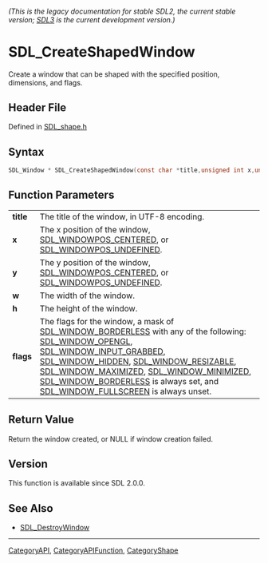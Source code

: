 ###### (This is the legacy documentation for stable SDL2, the current stable version; [SDL3](https://wiki.libsdl.org/SDL3/) is the current development version.)
# SDL_CreateShapedWindow

Create a window that can be shaped with the specified position, dimensions, and flags.

## Header File

Defined in [SDL_shape.h](https://github.com/libsdl-org/SDL/blob/SDL2/include/SDL_shape.h)

## Syntax

```c
SDL_Window * SDL_CreateShapedWindow(const char *title,unsigned int x,unsigned int y,unsigned int w,unsigned int h,Uint32 flags);

```

## Function Parameters

|               |                                                                                                                                                                                                                                                                                                                                                                                                                                                                                                                                 |
| ------------- | ------------------------------------------------------------------------------------------------------------------------------------------------------------------------------------------------------------------------------------------------------------------------------------------------------------------------------------------------------------------------------------------------------------------------------------------------------------------------------------------------------------------------------- |
| **title**     | The title of the window, in UTF-8 encoding.                                                                                                                                                                                                                                                                                                                                                                                                                                                                                     |
| **x**         | The x position of the window, [SDL_WINDOWPOS_CENTERED](SDL_WINDOWPOS_CENTERED), or [SDL_WINDOWPOS_UNDEFINED](SDL_WINDOWPOS_UNDEFINED).                                                                                                                                                                                                                                                                                                                                                                                          |
| **y**         | The y position of the window, [SDL_WINDOWPOS_CENTERED](SDL_WINDOWPOS_CENTERED), or [SDL_WINDOWPOS_UNDEFINED](SDL_WINDOWPOS_UNDEFINED).                                                                                                                                                                                                                                                                                                                                                                                          |
| **w**         | The width of the window.                                                                                                                                                                                                                                                                                                                                                                                                                                                                                                        |
| **h**         | The height of the window.                                                                                                                                                                                                                                                                                                                                                                                                                                                                                                       |
| **flags**     | The flags for the window, a mask of [SDL_WINDOW_BORDERLESS](SDL_WINDOW_BORDERLESS) with any of the following: [SDL_WINDOW_OPENGL](SDL_WINDOW_OPENGL), [SDL_WINDOW_INPUT_GRABBED](SDL_WINDOW_INPUT_GRABBED), [SDL_WINDOW_HIDDEN](SDL_WINDOW_HIDDEN), [SDL_WINDOW_RESIZABLE](SDL_WINDOW_RESIZABLE), [SDL_WINDOW_MAXIMIZED](SDL_WINDOW_MAXIMIZED), [SDL_WINDOW_MINIMIZED](SDL_WINDOW_MINIMIZED), [SDL_WINDOW_BORDERLESS](SDL_WINDOW_BORDERLESS) is always set, and [SDL_WINDOW_FULLSCREEN](SDL_WINDOW_FULLSCREEN) is always unset. |

## Return Value

Return the window created, or NULL if window creation failed.

## Version

This function is available since SDL 2.0.0.

## See Also

- [SDL_DestroyWindow](SDL_DestroyWindow)

----
[CategoryAPI](CategoryAPI), [CategoryAPIFunction](CategoryAPIFunction), [CategoryShape](CategoryShape)

